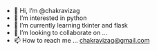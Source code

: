 - 👋 Hi, I’m @chakravizag
- 👀 I’m interested in python
- 🌱 I’m currently learning tkinter and flask 
- 💞️ I’m looking to collaborate on ...
- 📫 How to reach me ... chakravizag@gmail.com

<!---
chakravizag/chakravizag is a ✨ special ✨ repository because its `README.md` (this file) appears on your GitHub profile.
You can click the Preview link to take a look at your changes.
--->
